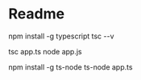 <!--
 Copyright (c) 2021 Manas Talukdar
 
 This software is released under the MIT License.
 https://opensource.org/licenses/MIT
-->

# Readme

npm install -g typescript
tsc --v

tsc app.ts
node app.js

npm install -g ts-node
ts-node app.ts
